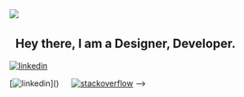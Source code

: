 <link rel="stylesheet" type="text/css" href="./style.css">

<div class="container">
    <span class="hello">
        <img src="https://img.icons8.com/pieces/64/experimental-code-pieces.png">
        <h2 class="title">&emsp14;&emsp14;Hey there, 
            I am a Designer, Developer.
        </h2>
    </span>
</div>

<a href="https://www.linkedin.com/in/sahanlk" target="_blank"><img width="38" height="38" src="https://img.icons8.com/fluency/48/linkedin.png" alt="linkedin"></a>

[<img width="38" height="38" src="https://img.icons8.com/fluency/48/linkedin.png" alt="linkedin">](<a href="https://www.linkedin.com/in/sahanlk" target="_blank"></a>) &emsp;
[<img width="38" height="38" src="https://img.icons8.com/color/48/stackoverflow.png" alt="stackoverflow" target="_blank"/>](https://stackoverflow.com/users/14561731/sahan) -->


<!-- [<img src="./code.gif">]
[<img src="./code2.gif">]
[<img src="./developer.gif">]

